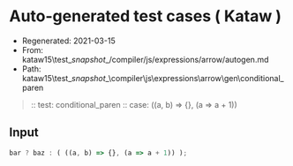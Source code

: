 # Auto-generated test cases ( Kataw )
- Regenerated: 2021-03-15
- From: kataw15\test\__snapshot__/compiler/js/expressions/arrow/autogen.md
- Path: kataw15\test\__snapshot__\compiler\js\expressions\arrow\gen\conditional_paren
> :: test: conditional_paren
> :: case: ((a, b) => {}, (a => a + 1))
## Input

`````js
bar ? baz : ( ((a, b) => {}, (a => a + 1)) );
`````
